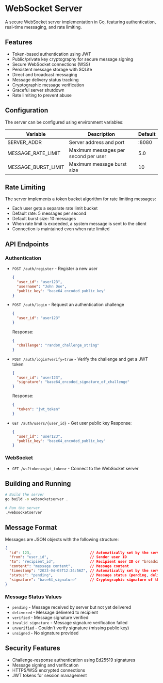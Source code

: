 # WebSocket Server

A secure WebSocket server implementation in Go, featuring authentication, real-time messaging, and rate limiting.

## Features

- Token-based authentication using JWT
- Public/private key cryptography for secure message signing
- Secure WebSocket connections (WSS)
- Persistent message storage with SQLite
- Direct and broadcast messaging
- Message delivery status tracking
- Cryptographic message verification
- Graceful server shutdown
- Rate limiting to prevent abuse

## Configuration

The server can be configured using environment variables:

| Variable | Description | Default |
|----------|-------------|---------|
| SERVER_ADDR | Server address and port | :8080 |
| MESSAGE_RATE_LIMIT | Maximum messages per second per user | 5.0 |
| MESSAGE_BURST_LIMIT | Maximum message burst size | 10 |

## Rate Limiting

The server implements a token bucket algorithm for rate limiting messages:

- Each user gets a separate rate limit bucket
- Default rate: 5 messages per second
- Default burst size: 10 messages
- When rate limit is exceeded, a system message is sent to the client
- Connection is maintained even when rate limited

## API Endpoints

### Authentication

- `POST /auth/register` - Register a new user

  ```json
  {
    "user_id": "user123",
    "username": "John Doe",
    "public_key": "base64_encoded_public_key"
  }
  ```

- `POST /auth/login` - Request an authentication challenge

  ```json
  {
    "user_id": "user123"
  }
  ```

  Response:

  ```json
  {
    "challenge": "random_challenge_string"
  }
  ```

- `POST /auth/login?verify=true` - Verify the challenge and get a JWT token

  ```json
  {
    "user_id": "user123",
    "signature": "base64_encoded_signature_of_challenge"
  }
  ```

  Response:

  ```json
  {
    "token": "jwt_token"
  }
  ```

- `GET /auth/users/{user_id}` - Get user public key
  Response:

  ```json
  {
    "user_id": "user123",
    "public_key": "base64_encoded_public_key"
  }
  ```

### WebSocket

- `GET /ws?token=<jwt_token>` - Connect to the WebSocket server

## Building and Running

```bash
# Build the server
go build -o websocketserver .

# Run the server
./websocketserver
```

## Message Format

Messages are JSON objects with the following structure:

```json
{
  "id": 123,                           // Automatically set by the server
  "from": "user_id",                   // Sender user ID
  "to": "recipient_id",                // Recipient user ID or "broadcast"
  "content": "message content",        // Message content
  "timestamp": "2023-04-05T12:34:56Z", // Automatically set by the server
  "status": "pending",                 // Message status (pending, delivered, etc.)
  "signature": "base64_signature"      // Cryptographic signature of the message
}
```

### Message Status Values

- `pending` - Message received by server but not yet delivered
- `delivered` - Message delivered to recipient
- `verified` - Message signature verified
- `invalid_signature` - Message signature verification failed
- `unverified` - Couldn't verify signature (missing public key)
- `unsigned` - No signature provided

## Security Features

- Challenge-response authentication using Ed25519 signatures
- Message signing and verification
- HTTPS/WSS encrypted connections
- JWT tokens for session management
